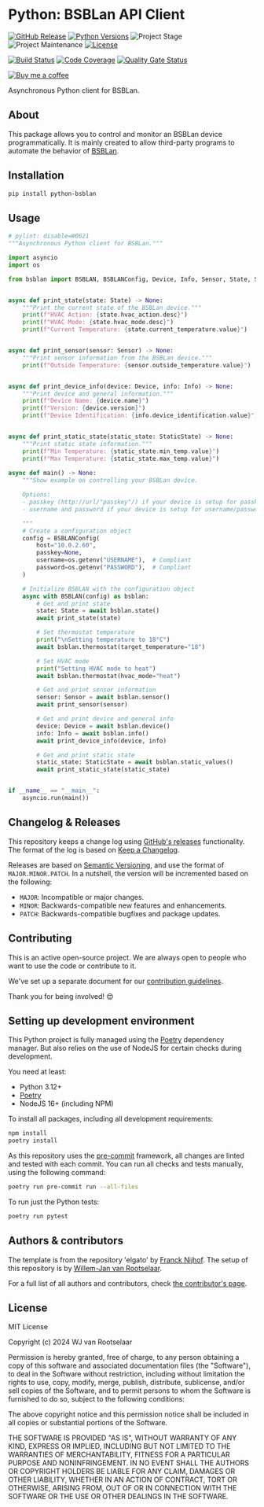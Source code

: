 # Python: BSBLan API Client

[![GitHub Release][releases-shield]][releases]
[![Python Versions][python-versions-shield]][pypi]
![Project Stage][project-stage-shield]
![Project Maintenance][maintenance-shield]
[![License][license-shield]](LICENSE.md)

[![Build Status][build-shield]][build]
[![Code Coverage][codecov-shield]][codecov]
[![Quality Gate Status][sonarcloud-shield]][sonarcloud]

[![Buy me a coffee][buymeacoffee-shield]][buymeacoffee]

Asynchronous Python client for BSBLan.

## About

This package allows you to control and monitor an BSBLan device
programmatically. It is mainly created to allow third-party programs to automate
the behavior of [BSBLan][bsblanmodule].

## Installation

```bash
pip install python-bsblan
```

## Usage

```python
# pylint: disable=W0621
"""Asynchronous Python client for BSBLan."""

import asyncio
import os

from bsblan import BSBLAN, BSBLANConfig, Device, Info, Sensor, State, StaticState


async def print_state(state: State) -> None:
    """Print the current state of the BSBLan device."""
    print(f"HVAC Action: {state.hvac_action.desc}")
    print(f"HVAC Mode: {state.hvac_mode.desc}")
    print(f"Current Temperature: {state.current_temperature.value}")


async def print_sensor(sensor: Sensor) -> None:
    """Print sensor information from the BSBLan device."""
    print(f"Outside Temperature: {sensor.outside_temperature.value}")


async def print_device_info(device: Device, info: Info) -> None:
    """Print device and general information."""
    print(f"Device Name: {device.name}")
    print(f"Version: {device.version}")
    print(f"Device Identification: {info.device_identification.value}")


async def print_static_state(static_state: StaticState) -> None:
    """Print static state information."""
    print(f"Min Temperature: {static_state.min_temp.value}")
    print(f"Max Temperature: {static_state.max_temp.value}")
    
async def main() -> None:
    """Show example on controlling your BSBLan device.

    Options:
    - passkey (http://url/"passkey"/) if your device is setup for passkey authentication
    - username and password if your device is setup for username/password authentication

    """
    # Create a configuration object
    config = BSBLANConfig(
        host="10.0.2.60",
        passkey=None,
        username=os.getenv("USERNAME"),  # Compliant
        password=os.getenv("PASSWORD"),  # Compliant
    )

    # Initialize BSBLAN with the configuration object
    async with BSBLAN(config) as bsblan:
        # Get and print state
        state: State = await bsblan.state()
        await print_state(state)

        # Set thermostat temperature
        print("\nSetting temperature to 18°C")
        await bsblan.thermostat(target_temperature="18")

        # Set HVAC mode
        print("Setting HVAC mode to heat")
        await bsblan.thermostat(hvac_mode="heat")

        # Get and print sensor information
        sensor: Sensor = await bsblan.sensor()
        await print_sensor(sensor)

        # Get and print device and general info
        device: Device = await bsblan.device()
        info: Info = await bsblan.info()
        await print_device_info(device, info)

        # Get and print static state
        static_state: StaticState = await bsblan.static_values()
        await print_static_state(static_state)


if __name__ == "__main__":
    asyncio.run(main())
```

## Changelog & Releases

This repository keeps a change log using [GitHub's releases][releases]
functionality. The format of the log is based on
[Keep a Changelog][keepchangelog].

Releases are based on [Semantic Versioning][semver], and use the format
of `MAJOR.MINOR.PATCH`. In a nutshell, the version will be incremented
based on the following:

- `MAJOR`: Incompatible or major changes.
- `MINOR`: Backwards-compatible new features and enhancements.
- `PATCH`: Backwards-compatible bugfixes and package updates.

## Contributing

This is an active open-source project. We are always open to people who want to
use the code or contribute to it.

We've set up a separate document for our
[contribution guidelines](CONTRIBUTING.md).

Thank you for being involved! :heart_eyes:

## Setting up development environment

This Python project is fully managed using the [Poetry][poetry] dependency manager. But also relies on the use of NodeJS for certain checks during development.

You need at least:

- Python 3.12+
- [Poetry][poetry-install]
- NodeJS 16+ (including NPM)

To install all packages, including all development requirements:

```bash
npm install
poetry install
```

As this repository uses the [pre-commit][pre-commit] framework, all changes
are linted and tested with each commit. You can run all checks and tests
manually, using the following command:

```bash
poetry run pre-commit run --all-files
```

To run just the Python tests:

```bash
poetry run pytest
```

## Authors & contributors

The template is from the repository 'elgato' by [Franck Nijhof][frenck].
The setup of this repository is by [Willem-Jan van Rootselaar][liudger].

For a full list of all authors and contributors,
check [the contributor's page][contributors].

## License

MIT License

Copyright (c) 2024 WJ van Rootselaar

Permission is hereby granted, free of charge, to any person obtaining a copy
of this software and associated documentation files (the "Software"), to deal
in the Software without restriction, including without limitation the rights
to use, copy, modify, merge, publish, distribute, sublicense, and/or sell
copies of the Software, and to permit persons to whom the Software is
furnished to do so, subject to the following conditions:

The above copyright notice and this permission notice shall be included in all
copies or substantial portions of the Software.

THE SOFTWARE IS PROVIDED "AS IS", WITHOUT WARRANTY OF ANY KIND, EXPRESS OR
IMPLIED, INCLUDING BUT NOT LIMITED TO THE WARRANTIES OF MERCHANTABILITY,
FITNESS FOR A PARTICULAR PURPOSE AND NONINFRINGEMENT. IN NO EVENT SHALL THE
AUTHORS OR COPYRIGHT HOLDERS BE LIABLE FOR ANY CLAIM, DAMAGES OR OTHER
LIABILITY, WHETHER IN AN ACTION OF CONTRACT, TORT OR OTHERWISE, ARISING FROM,
OUT OF OR IN CONNECTION WITH THE SOFTWARE OR THE USE OR OTHER DEALINGS IN THE
SOFTWARE.

[bsblanmodule]: https://github.com/fredlcore/bsb_lan
[build-shield]: https://github.com/liudger/python-bsblan/actions/workflows/tests.yaml/badge.svg
[build]: https://github.com/liudger/python-bsblan/actions
[buymeacoffee-shield]: https://www.buymeacoffee.com/assets/img/guidelines/download-assets-sm-2.svg
[buymeacoffee]: https://www.buymeacoffee.com/liudger
[codecov-shield]: https://codecov.io/gh/liudger/python-bsblan/branch/Dev/graph/badge.svg?token=ypos87GGxv
[codecov]: https://codecov.io/gh/liudger/python-bsblan
[contributors]: https://github.com/liudger/python-bsblan/graphs/contributors
[frenck]: https://github.com/frenck
[keepchangelog]: http://keepachangelog.com/en/1.0.0/
[license-shield]: https://img.shields.io/github/license/liudger/python-bsblan.svg
[liudger]: https://github.com/liudger
[maintenance-shield]: https://img.shields.io/maintenance/yes/2024.svg
[poetry]: https://python-poetry.org
[poetry-install]: https://python-poetry.org/docs/#installation
[pre-commit]: https://pre-commit.com/
[project-stage-shield]: https://img.shields.io/badge/project%20stage-experimental-yellow.svg
[pypi]: https://pypi.org/project/python-bsblan/
[python-versions-shield]: https://img.shields.io/pypi/pyversions/python-bsblan
[releases-shield]: https://img.shields.io/github/v/release/liudger/python-bsblan.svg
[releases]: https://github.com/liudger/python-bsblan/releases
[semver]: http://semver.org/spec/v2.0.0.html
[sonarcloud-shield]: https://sonarcloud.io/api/project_badges/measure?project=liudger_python-bsblan&metric=alert_status
[sonarcloud]: https://sonarcloud.io/summary/new_code?id=liudger_python-bsblan

